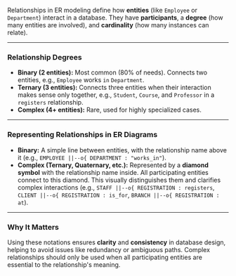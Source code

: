 Relationships in ER modeling define how **entities** (like `Employee` or `Department`) interact in a database. They have **participants**, a **degree** (how many entities are involved), and **cardinality** (how many instances can relate).

---

### Relationship Degrees

- **Binary (2 entities):** Most common (80% of needs). Connects two entities, e.g., `Employee` works `in` `Department`.
- **Ternary (3 entities):** Connects three entities when their interaction makes sense only together, e.g., `Student`, `Course`, and `Professor` in a `registers` relationship.
- **Complex (4+ entities):** Rare, used for highly specialized cases.

---

### Representing Relationships in ER Diagrams

- **Binary:** A simple line between entities, with the relationship name above it (e.g., `EMPLOYEE ||--o{ DEPARTMENT : "works_in"`).
- **Complex (Ternary, Quaternary, etc.):** Represented by a **diamond symbol** with the relationship name inside. All participating entities connect to this diamond. This visually distinguishes them and clarifies complex interactions (e.g., `STAFF ||--o{ REGISTRATION : registers`, `CLIENT ||--o{ REGISTRATION : is_for`, `BRANCH ||--o{ REGISTRATION : at`).

---

### Why It Matters

Using these notations ensures **clarity** and **consistency** in database design, helping to avoid issues like redundancy or ambiguous paths. Complex relationships should only be used when all participating entities are essential to the relationship's meaning.
